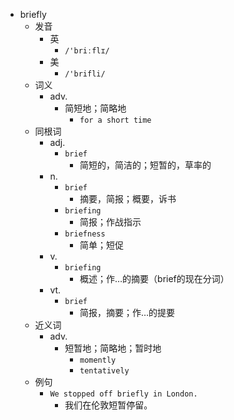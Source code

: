 - briefly
  - 发音
    - 英
      - `/'briːflɪ/`
    - 美
      - `/'brifli/`
  - 词义
    - adv.
      - 简短地；简略地
        - `for a short time`
  - 同根词
    - adj.
      - `brief`
        - 简短的，简洁的；短暂的，草率的
    - n.
      - `brief`
        - 摘要，简报；概要，诉书
      - `briefing`
        - 简报；作战指示
      - `briefness`
        - 简单；短促
    - v.
      - `briefing`
        - 概述；作…的摘要（brief的现在分词）
    - vt.
      - `brief`
        - 简报，摘要；作…的提要
  - 近义词
    - adv.
      - 短暂地；简略地；暂时地
        - `momently`
        - `tentatively`
  - 例句
    - `We stopped off briefly in London.`
      - 我们在伦敦短暂停留。

